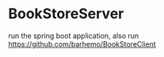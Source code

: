 # BookStoreServer
run the spring boot application, 
also run 
https://github.com/barhemo/BookStoreClient
